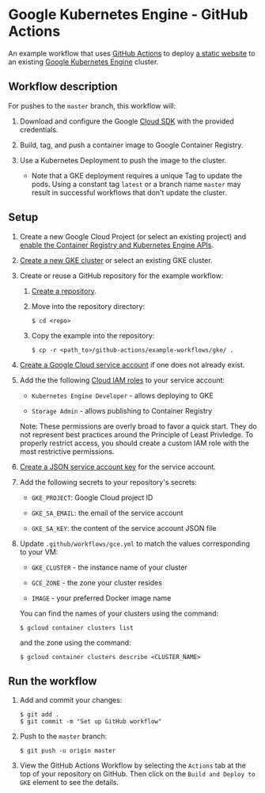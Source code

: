 # Google Kubernetes Engine - GitHub Actions

An example workflow that uses [GitHub Actions][actions] to deploy [a static
website](site/) to an existing [Google Kubernetes Engine][gke] cluster.

## Workflow description

For pushes to the `master` branch, this workflow will:

1.  Download and configure the Google [Cloud SDK][sdk] with the provided
    credentials.

1.  Build, tag, and push a container image to Google Container Registry.

1.  Use a Kubernetes Deployment to push the image to the cluster.

    - Note that a GKE deployment requires a unique Tag to update the pods. Using
      a constant tag `latest` or a branch name `master` may result in successful
      workflows that don't update the cluster.

## Setup

1.  Create a new Google Cloud Project (or select an existing project) and
    [enable the Container Registry and Kubernetes Engine APIs](https://console.cloud.google.com/flows/enableapi?apiid=containerregistry.googleapis.com,container.googleapis.com).

1.  [Create a new GKE cluster][cluster] or select an existing GKE cluster.

1.  Create or reuse a GitHub repository for the example workflow:

    1.  [Create a repository](https://help.github.com/en/github/creating-cloning-and-archiving-repositories/creating-a-new-repository).

    1.  Move into the repository directory:

        ```
        $ cd <repo>
        ```

    1.  Copy the example into the repository:

        ```
        $ cp -r <path_to>/github-actions/example-workflows/gke/ .
        ```

1.  [Create a Google Cloud service account][create-sa] if one does not already
    exist.

1.  Add the the following [Cloud IAM roles][roles] to your service account:

    - `Kubernetes Engine Developer` - allows deploying to GKE

    - `Storage Admin` - allows publishing to Container Registry

    Note: These permissions are overly broad to favor a quick start. They do not
    represent best practices around the Principle of Least Privledge. To
    properly restrict access, you should create a custom IAM role with the most
    restrictive permissions.

1.  [Create a JSON service account key][create-key] for the service account.

1.  Add the following secrets to your repository's secrets:

    - `GKE_PROJECT`: Google Cloud project ID

    - `GKE_SA_EMAIL`: the email of the service account

    - `GKE_SA_KEY`: the content of the service account JSON file

1.  Update `.github/workflows/gce.yml` to match the values corresponding to your
    VM:

    - `GKE_CLUSTER` - the instance name of your cluster

    - `GCE_ZONE` - the zone your cluster resides

    - `IMAGE` - your preferred Docker image name

    You can find the names of your clusters using the command:

    ```
    $ gcloud container clusters list
    ```

    and the zone using the command:

    ```
    $ gcloud container clusters describe <CLUSTER_NAME>
    ```

## Run the workflow

1.  Add and commit your changes:

    ```text
    $ git add .
    $ git commit -m "Set up GitHub workflow"
    ```

1.  Push to the `master` branch:

    ```text
    $ git push -u origin master
    ```

1.  View the GitHub Actions Workflow by selecting the `Actions` tab at the top
    of your repository on GitHub. Then click on the `Build and Deploy to GKE`
    element to see the details.

[actions]: https://help.github.com/en/categories/automating-your-workflow-with-github-actions
[cluster]: https://cloud.google.com/kubernetes-engine/docs/quickstart#create_cluster
[gke]: https://cloud.google.com/gke
[create-sa]: https://cloud.google.com/iam/docs/creating-managing-service-accounts
[create-key]: https://cloud.google.com/iam/docs/creating-managing-service-account-keys
[sdk]: https://cloud.google.com/sdk
[secrets]: https://help.github.com/en/actions/automating-your-workflow-with-github-actions/creating-and-using-encrypted-secrets
[roles]: https://cloud.google.com/iam/docs/granting-roles-to-service-accounts#granting_access_to_a_service_account_for_a_resource
